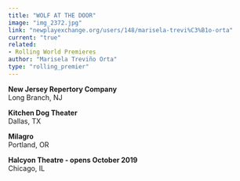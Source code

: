```yaml
---
title: "WOLF AT THE DOOR"
image: "img_2372.jpg"
link: "newplayexchange.org/users/148/marisela-trevi%C3%B1o-orta"
current: "true"
related:
- Rolling World Premieres
author: "Marisela Treviño Orta"
type: "rolling_premier"
---
```


**New Jersey Repertory Company**\
Long Branch, NJ

**Kitchen Dog Theater**\
Dallas, TX

**Milagro**\
Portland, OR

**Halcyon Theatre - opens October 2019**\
Chicago, IL
